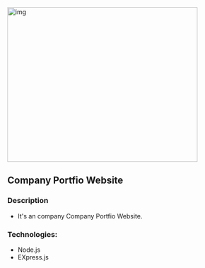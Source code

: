 <img alt="img" height="350px" width="430px" src="https://encrypted-tbn0.gstatic.com/images?q=tbn:ANd9GcSz2dR92_U8iEYkGeLxfty3qeMu9j1aw2LJEg&usqp=CAU" />
<h2>Company Portfio Website</h2>
</div>

### Description

- It's an company Company Portfio Website.

### Technologies:

- Node.js
- EXpress.js
